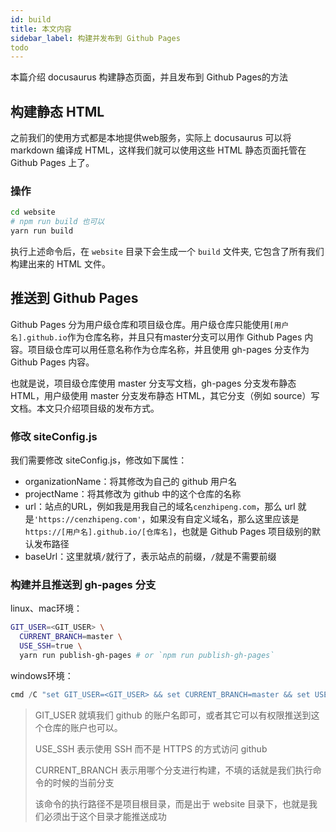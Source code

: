 ```yaml
---
id: build
title: 本文内容
sidebar_label: 构建并发布到 Github Pages
todo
---
```


本篇介绍 docusaurus 构建静态页面，并且发布到 Github Pages的方法



## 构建静态 HTML

之前我们的使用方式都是本地提供web服务，实际上 docusaurus 可以将 markdown 编译成 HTML，这样我们就可以使用这些 HTML 静态页面托管在 Github Pages 上了。



### 操作

```bash
cd website
# npm run build 也可以
yarn run build
```

执行上述命令后，在 `website` 目录下会生成一个 `build` 文件夹, 它包含了所有我们构建出来的 HTML 文件。



## 推送到 Github Pages

Github Pages 分为用户级仓库和项目级仓库。用户级仓库只能使用`[用户名].github.io`作为仓库名称，并且只有master分支可以用作 Github Pages 内容。项目级仓库可以用任意名称作为仓库名称，并且使用 gh-pages 分支作为 Github Pages 内容。

也就是说，项目级仓库使用 master 分支写文档，gh-pages 分支发布静态 HTML，用户级使用 master 分支发布静态 HTML，其它分支（例如 source）写文档。本文只介绍项目级的发布方式。



### 修改 siteConfig.js

我们需要修改 siteConfig.js，修改如下属性：

- organizationName：将其修改为自己的 github 用户名
- projectName：将其修改为 github 中的这个仓库的名称
- url：站点的URL，例如我是用我自己的域名`cenzhipeng.com`，那么 url 就是`'https://cenzhipeng.com'`，如果没有自定义域名，那么这里应该是`https://[用户名].github.io/[仓库名]`，也就是 Github Pages 项目级别的默认发布路径
- baseUrl：这里就填`/`就行了，表示站点的前缀，`/`就是不需要前缀



### 构建并且推送到 gh-pages 分支

linux、mac环境：

```bash
GIT_USER=<GIT_USER> \
  CURRENT_BRANCH=master \
  USE_SSH=true \
  yarn run publish-gh-pages # or `npm run publish-gh-pages`
```

windows环境：

```powershell
cmd /C "set GIT_USER=<GIT_USER> && set CURRENT_BRANCH=master && set USE_SSH=true && yarn run publish-gh-pages"
```



> GIT_USER 就填我们 github 的账户名即可，或者其它可以有权限推送到这个仓库的账户也可以。
>
> USE_SSH 表示使用 SSH 而不是 HTTPS 的方式访问 github
>
> CURRENT_BRANCH 表示用哪个分支进行构建，不填的话就是我们执行命令的时候的当前分支
>
> 该命令的执行路径不是项目根目录，而是出于 website 目录下，也就是我们必须出于这个目录才能推送成功
